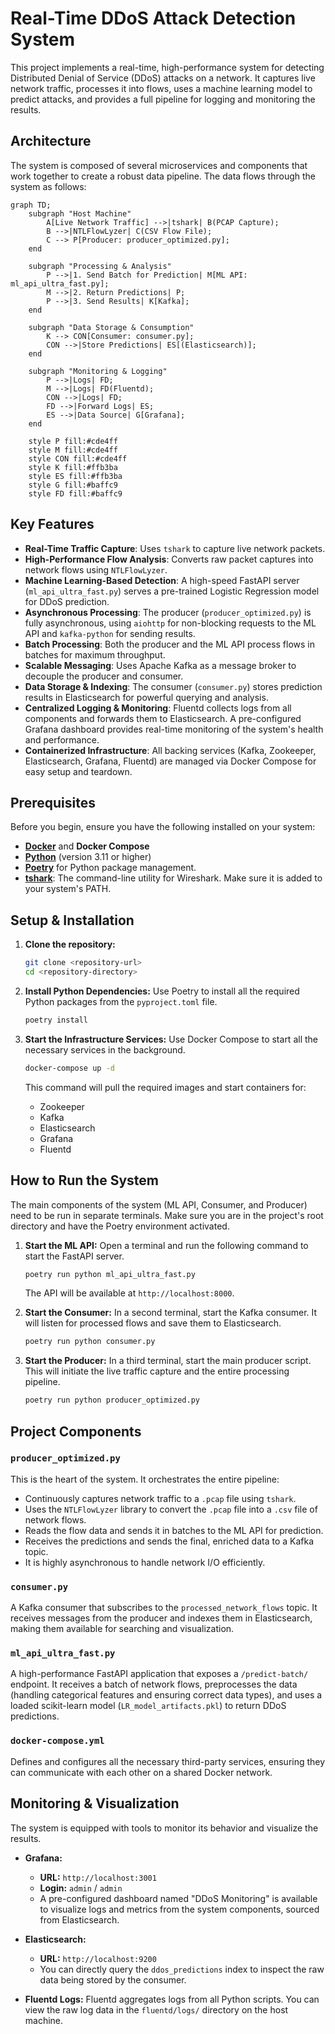 # Real-Time DDoS Attack Detection System

This project implements a real-time, high-performance system for detecting Distributed Denial of Service (DDoS) attacks on a network. It captures live network traffic, processes it into flows, uses a machine learning model to predict attacks, and provides a full pipeline for logging and monitoring the results.

## Architecture

The system is composed of several microservices and components that work together to create a robust data pipeline. The data flows through the system as follows:

```mermaid
graph TD;
    subgraph "Host Machine"
        A[Live Network Traffic] -->|tshark| B(PCAP Capture);
        B -->|NTLFlowLyzer| C(CSV Flow File);
        C --> P[Producer: producer_optimized.py];
    end

    subgraph "Processing & Analysis"
        P -->|1. Send Batch for Prediction| M[ML API: ml_api_ultra_fast.py];
        M -->|2. Return Predictions| P;
        P -->|3. Send Results| K[Kafka];
    end

    subgraph "Data Storage & Consumption"
        K --> CON[Consumer: consumer.py];
        CON -->|Store Predictions| ES[(Elasticsearch)];
    end

    subgraph "Monitoring & Logging"
        P -->|Logs| FD;
        M -->|Logs| FD(Fluentd);
        CON -->|Logs| FD;
        FD -->|Forward Logs| ES;
        ES -->|Data Source| G[Grafana];
    end

    style P fill:#cde4ff
    style M fill:#cde4ff
    style CON fill:#cde4ff
    style K fill:#ffb3ba
    style ES fill:#ffb3ba
    style G fill:#baffc9
    style FD fill:#baffc9
```

## Key Features

-   **Real-Time Traffic Capture**: Uses `tshark` to capture live network packets.
-   **High-Performance Flow Analysis**: Converts raw packet captures into network flows using `NTLFlowLyzer`.
-   **Machine Learning-Based Detection**: A high-speed FastAPI server (`ml_api_ultra_fast.py`) serves a pre-trained Logistic Regression model for DDoS prediction.
-   **Asynchronous Processing**: The producer (`producer_optimized.py`) is fully asynchronous, using `aiohttp` for non-blocking requests to the ML API and `kafka-python` for sending results.
-   **Batch Processing**: Both the producer and the ML API process flows in batches for maximum throughput.
-   **Scalable Messaging**: Uses Apache Kafka as a message broker to decouple the producer and consumer.
-   **Data Storage & Indexing**: The consumer (`consumer.py`) stores prediction results in Elasticsearch for powerful querying and analysis.
-   **Centralized Logging & Monitoring**: Fluentd collects logs from all components and forwards them to Elasticsearch. A pre-configured Grafana dashboard provides real-time monitoring of the system's health and performance.
-   **Containerized Infrastructure**: All backing services (Kafka, Zookeeper, Elasticsearch, Grafana, Fluentd) are managed via Docker Compose for easy setup and teardown.

## Prerequisites

Before you begin, ensure you have the following installed on your system:

-   [**Docker**](https://www.docker.com/products/docker-desktop/) and **Docker Compose**
-   [**Python**](https://www.python.org/downloads/) (version 3.11 or higher)
-   [**Poetry**](https://python-poetry.org/docs/#installation) for Python package management.
-   [**tshark**](https://www.wireshark.org/download.html): The command-line utility for Wireshark. Make sure it is added to your system's PATH.

## Setup & Installation

1.  **Clone the repository:**
    ```bash
    git clone <repository-url>
    cd <repository-directory>
    ```

2.  **Install Python Dependencies:**
    Use Poetry to install all the required Python packages from the `pyproject.toml` file.
    ```bash
    poetry install
    ```

3.  **Start the Infrastructure Services:**
    Use Docker Compose to start all the necessary services in the background.
    ```bash
    docker-compose up -d
    ```
    This command will pull the required images and start containers for:
    - Zookeeper
    - Kafka
    - Elasticsearch
    - Grafana
    - Fluentd

## How to Run the System

The main components of the system (ML API, Consumer, and Producer) need to be run in separate terminals. Make sure you are in the project's root directory and have the Poetry environment activated.

1.  **Start the ML API:**
    Open a terminal and run the following command to start the FastAPI server.
    ```bash
    poetry run python ml_api_ultra_fast.py
    ```
    The API will be available at `http://localhost:8000`.

2.  **Start the Consumer:**
    In a second terminal, start the Kafka consumer. It will listen for processed flows and save them to Elasticsearch.
    ```bash
    poetry run python consumer.py
    ```

3.  **Start the Producer:**
    In a third terminal, start the main producer script. This will initiate the live traffic capture and the entire processing pipeline.
    ```bash
    poetry run python producer_optimized.py
    ```

## Project Components

### `producer_optimized.py`
This is the heart of the system. It orchestrates the entire pipeline:
-   Continuously captures network traffic to a `.pcap` file using `tshark`.
-   Uses the `NTLFlowLyzer` library to convert the `.pcap` file into a `.csv` file of network flows.
-   Reads the flow data and sends it in batches to the ML API for prediction.
-   Receives the predictions and sends the final, enriched data to a Kafka topic.
-   It is highly asynchronous to handle network I/O efficiently.

### `consumer.py`
A Kafka consumer that subscribes to the `processed_network_flows` topic. It receives messages from the producer and indexes them in Elasticsearch, making them available for searching and visualization.

### `ml_api_ultra_fast.py`
A high-performance FastAPI application that exposes a `/predict-batch/` endpoint. It receives a batch of network flows, preprocesses the data (handling categorical features and ensuring correct data types), and uses a loaded scikit-learn model (`LR_model_artifacts.pkl`) to return DDoS predictions.

### `docker-compose.yml`
Defines and configures all the necessary third-party services, ensuring they can communicate with each other on a shared Docker network.

## Monitoring & Visualization

The system is equipped with tools to monitor its behavior and visualize the results.

-   **Grafana:**
    -   **URL:** `http://localhost:3001`
    -   **Login:** `admin` / `admin`
    -   A pre-configured dashboard named "DDoS Monitoring" is available to visualize logs and metrics from the system components, sourced from Elasticsearch.

-   **Elasticsearch:**
    -   **URL:** `http://localhost:9200`
    -   You can directly query the `ddos_predictions` index to inspect the raw data being stored by the consumer.

-   **Fluentd Logs:**
    Fluentd aggregates logs from all Python scripts. You can view the raw log data in the `fluentd/logs/` directory on the host machine.
